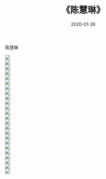 ﻿---
layout: post
title:  《陈慧琳》
date:   2020-01-26
img: http://img.660000.xyz/Sharelink/壁纸/明星魅力/华人明星/陈慧琳/000.jpg
categories: [美女, 清纯, 唯美]
---

陈慧琳

 ![](http://img.660000.xyz/Sharelink/壁纸/明星魅力/华人明星/陈慧琳/001.jpg) <br>![](http://img.660000.xyz/Sharelink/壁纸/明星魅力/华人明星/陈慧琳/002.jpg) <br>![](http://img.660000.xyz/Sharelink/壁纸/明星魅力/华人明星/陈慧琳/003.jpg) <br>![](http://img.660000.xyz/Sharelink/壁纸/明星魅力/华人明星/陈慧琳/004.jpg) <br>![](http://img.660000.xyz/Sharelink/壁纸/明星魅力/华人明星/陈慧琳/005.jpg) <br>![](http://img.660000.xyz/Sharelink/壁纸/明星魅力/华人明星/陈慧琳/006.jpg) <br>![](http://img.660000.xyz/Sharelink/壁纸/明星魅力/华人明星/陈慧琳/007.jpg) <br>![](http://img.660000.xyz/Sharelink/壁纸/明星魅力/华人明星/陈慧琳/008.jpg) <br>![](http://img.660000.xyz/Sharelink/壁纸/明星魅力/华人明星/陈慧琳/009.jpg) <br>![](http://img.660000.xyz/Sharelink/壁纸/明星魅力/华人明星/陈慧琳/010.jpg) <br>![](http://img.660000.xyz/Sharelink/壁纸/明星魅力/华人明星/陈慧琳/011.jpg) <br>![](http://img.660000.xyz/Sharelink/壁纸/明星魅力/华人明星/陈慧琳/012.jpg) <br>![](http://img.660000.xyz/Sharelink/壁纸/明星魅力/华人明星/陈慧琳/013.jpg) <br>![](http://img.660000.xyz/Sharelink/壁纸/明星魅力/华人明星/陈慧琳/014.jpg) <br>![](http://img.660000.xyz/Sharelink/壁纸/明星魅力/华人明星/陈慧琳/015.jpg) <br>![](http://img.660000.xyz/Sharelink/壁纸/明星魅力/华人明星/陈慧琳/016.jpg) <br>![](http://img.660000.xyz/Sharelink/壁纸/明星魅力/华人明星/陈慧琳/017.jpg) <br>![](http://img.660000.xyz/Sharelink/壁纸/明星魅力/华人明星/陈慧琳/018.jpg) <br>![](http://img.660000.xyz/Sharelink/壁纸/明星魅力/华人明星/陈慧琳/019.jpg) <br>![](http://img.660000.xyz/Sharelink/壁纸/明星魅力/华人明星/陈慧琳/020.jpg) <br>![](http://img.660000.xyz/Sharelink/壁纸/明星魅力/华人明星/陈慧琳/021.jpg) <br>![](http://img.660000.xyz/Sharelink/壁纸/明星魅力/华人明星/陈慧琳/022.jpg) <br>![](http://img.660000.xyz/Sharelink/壁纸/明星魅力/华人明星/陈慧琳/023.jpg) <br>![](http://img.660000.xyz/Sharelink/壁纸/明星魅力/华人明星/陈慧琳/024.jpg) <br>